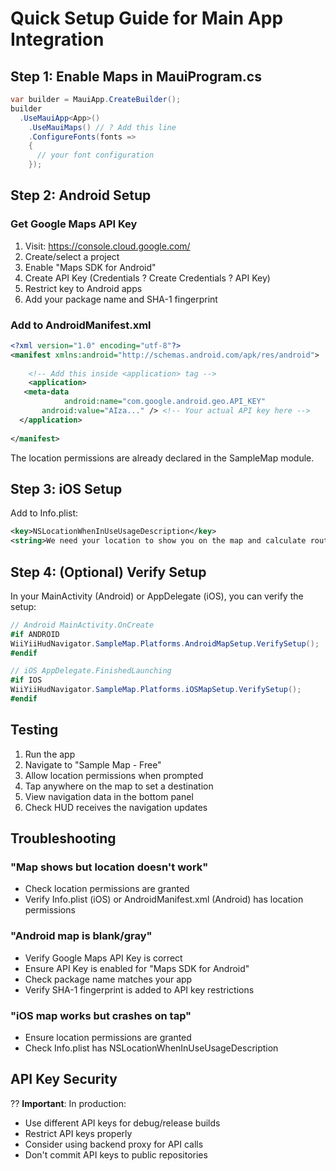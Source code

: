 # Quick Setup Guide for Main App Integration

## Step 1: Enable Maps in MauiProgram.cs

```csharp
var builder = MauiApp.CreateBuilder();
builder
  .UseMauiApp<App>()
    .UseMauiMaps() // ? Add this line
    .ConfigureFonts(fonts =>
    {
      // your font configuration
    });
```

## Step 2: Android Setup

### Get Google Maps API Key

1. Visit: https://console.cloud.google.com/
2. Create/select a project
3. Enable "Maps SDK for Android"
4. Create API Key (Credentials ? Create Credentials ? API Key)
5. Restrict key to Android apps
6. Add your package name and SHA-1 fingerprint

### Add to AndroidManifest.xml

```xml
<?xml version="1.0" encoding="utf-8"?>
<manifest xmlns:android="http://schemas.android.com/apk/res/android">
    
    <!-- Add this inside <application> tag -->
    <application>
   <meta-data 
            android:name="com.google.android.geo.API_KEY" 
       android:value="AIza..." /> <!-- Your actual API key here -->
  </application>
    
</manifest>
```

The location permissions are already declared in the SampleMap module.

## Step 3: iOS Setup

Add to Info.plist:

```xml
<key>NSLocationWhenInUseUsageDescription</key>
<string>We need your location to show you on the map and calculate routes.</string>
```

## Step 4: (Optional) Verify Setup

In your MainActivity (Android) or AppDelegate (iOS), you can verify the setup:

```csharp
// Android MainActivity.OnCreate
#if ANDROID
WiiYiiHudNavigator.SampleMap.Platforms.AndroidMapSetup.VerifySetup();
#endif

// iOS AppDelegate.FinishedLaunching
#if IOS
WiiYiiHudNavigator.SampleMap.Platforms.iOSMapSetup.VerifySetup();
#endif
```

## Testing

1. Run the app
2. Navigate to "Sample Map - Free"
3. Allow location permissions when prompted
4. Tap anywhere on the map to set a destination
5. View navigation data in the bottom panel
6. Check HUD receives the navigation updates

## Troubleshooting

### "Map shows but location doesn't work"
- Check location permissions are granted
- Verify Info.plist (iOS) or AndroidManifest.xml (Android) has location permissions

### "Android map is blank/gray"
- Verify Google Maps API Key is correct
- Ensure API Key is enabled for "Maps SDK for Android"
- Check package name matches your app
- Verify SHA-1 fingerprint is added to API key restrictions

### "iOS map works but crashes on tap"
- Ensure location permissions are granted
- Check Info.plist has NSLocationWhenInUseUsageDescription

## API Key Security

?? **Important**: In production:
- Use different API keys for debug/release builds
- Restrict API keys properly
- Consider using backend proxy for API calls
- Don't commit API keys to public repositories

